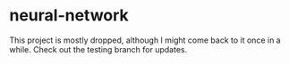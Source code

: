 # neural-network
This project is mostly dropped, although I might come back to it once in a while. Check out the testing branch for updates.

